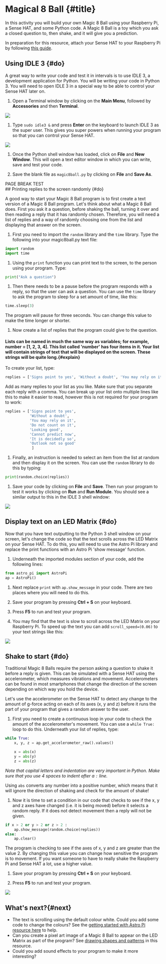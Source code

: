 # Magical 8 Ball {#title}

In this activity you will build your own Magic 8 Ball using your Raspberry Pi, a Sense HAT, and some Python code. A Magic 8 Ball is a toy which you ask a closed question to, then shake, and it will give you a prediction.

In preparation for this resource, attach your Sense HAT to your Raspberry Pi by following [this guide](https://www.raspberrypi.org/learning/astro-pi-guide/assemble.md). 

## Using IDLE 3 {#do}

A great way to write your code and test it in intervals is to use IDLE 3, a development application for Python. You will be writing your code in Python 3. You will need to open IDLE 3 in a special way to be able to control your Sense HAT later on.

1. Open a Terminal window by clicking on the **Main Menu**, followed by **Accessories** and then **Terminal**.

![](images/terminal-icon.png)
	
1. Type `sudo idle3 &` and press **Enter** on the keyboard to launch IDLE 3 as the super user. This gives you super powers when running your program so that you can control your Sense HAT.	

![](images/launch-idle.png)

1. Once the Python shell window has loaded, click on **File** and **New Window**. This will open a text editor window in which you can write, save and test your code.

1. Save the blank file as `magic8ball.py` by clicking on **File** and **Save As**.

<div style="page-break-before:always;">PAGE BREAK TEST</div>
## Printing replies to the screen randomly {#do}

A good way to start your Magic 8 Ball program is to first create a text version of a Magic 8 Ball program. Let's think about what a Magic 8 Ball does. First you ask it a question, before shaking the ball, turning it over and then reading a reply that it has randomly chosen. Therefore, you will need a list of replies and a way of randomly choosing one from the list and displaying that answer on the screen.

1. First you need to import the `random` library and the `time` library. Type the following into your magic8ball.py text file:
	
```python
import random
import time
```
	
1. Using the `print` function you can print text to the screen, to the person using your program. Type:

```python
print("Ask a question")
```
	
1. Then there needs to be a pause before the program responds with a reply, so that the user can ask a question. You can use the `time` library to ask the program to sleep for a set amount of time, like this:

```python
time.sleep(3)
```
	
The program will pause for three seconds. You can change this value to make the time longer or shorter.
	
1. Now create a list of replies that the program could give to the question. 



#### Lists can be named in much the same way as variables; for example, number = [1, 2, 3, 4]. This list called 'number' has four items in it. Your list will contain strings of text that will be displayed on the screen. These strings will be quite long.{#explain}


	
To create your list, type:

```python
replies = ['Signs point to yes', 'Without a doubt', 'You may rely on it',]	
```
	
Add as many replies to your list as you like. Make sure that you separate each reply with a comma. You can break up your list onto multiple lines like this to make it easier to read, however this is not required for your program to work:
		
```python
replies = ['Signs point to yes',
		   'Without a doubt',
		   'You may rely on it',
		   'Do not count on it',
		   'Looking good',
		   'Cannot predict now',
		   'It is decidedly so',
		   'Outlook not so good'
			]
```
	
1. Finally, an instruction is needed to select an item from the list at random and then display it on the screen. You can use the `random` library to do this by typing:

```python
print(random.choice(replies))
```
	
1. Save your code by clicking on **File** and **Save**. Then run your program to test it works by clicking on **Run** and **Run Module**. You should see a similar output to this in the IDLE 3 shell window:	
	
![](images/step1-code-output.png) 			


## Display text on an LED Matrix {#do}

Now that you have text outputting to the Python 3 shell window on your screen, let's change the code so that the text scrolls across the LED Matrix on your Sense HAT. To do this, you will need to use the Astro Pi library and replace the print functions with an Astro Pi 'show message' function.

1. Underneath the imported modules section of your code, add the following lines:

```python
from astro_pi import AstroPi
ap = AstroPi()
```

1. Next replace `print` with `ap.show_message` in your code. There are two places where you will need to do this.

1. Save your program by pressing **Ctrl + S** on your keyboard.

1. Press **F5** to run and test your program.

1. You may find that the text is slow to scroll across the LED Matrix on your Raspberry Pi. To speed up the text you can add `scroll_speed=(0.06)` to your text strings like this:

![](images/step2-code.png)

## Shake to start {#do}

Traditional Magic 8 Balls require the person asking a question to shake it before a reply is given. This can be simulated with a Sense HAT using the accelerometer, which measures vibrations and movement. Accelerometers can be found in most smartphones that change the direction of the screen depending on which way you hold the device.

Let's use the accelerometer on the Sense HAT to detect any change to the amount of g-force acting on each of its axes (x, y and z) before it runs the part of your program that gives a random answer to the user. 

1. First you need to create a continuous loop in your code to check the amount of the accelerometer's movement. You can use a `while True:` loop to do this. Underneath your list of replies, type:

```python
while True:
	x, y, z = ap.get_accelerometer_raw().values()

	x = abs(x)
	y = abs(y)
	z = abs(z)
``` 
	
*Note that capital letters and indentation are very important in Python. Make sure that you use 4 spaces to indent after a `:` line.*
	
Using `abs` converts any number into a positive number, which means that it will ignore the direction of shaking and check for the amount of shake!

1. Now it is time to set a condition in our code that checks to see if the x, y and z axes have changed (i.e. it is being moved) before it selects a random reply. If it does not detect movement then a reply will not be given.

```python
if x > 2 or y > 2 or z > 2 :
	ap.show_message(random.choice(replies))
else:
	ap.clear()
```      
	
The program is checking to see if the axes of x, y and z are greater than the value 2. By changing this value you can change how sensitive the program is to movement. If you want someone to have to really shake the Raspberry Pi and Sense HAT a lot, use a higher value. 

1. Save your program by pressing **Ctrl + S** on your keyboard.

1. Press **F5** to run and test your program.

![](images/step3-code.png)

## What's next?{#next}

- The text is scrolling using the default colour white. Could you add some code to change the colours? See the [getting started with Astro Pi resource here](https://www.raspberrypi.org/learning/getting-started-with-astro-pi/worksheet/) to help.
- Can you create a pixel art image of a Magic 8 Ball to appear on the LED Matrix as part of the program? See [drawing shapes and patterns](https://github.com/raspberrypilearning/astro-pi-guide/blob/master/inputs-outputs/led-matrix.md) in this resource.  
- Could you add sound effects to your program to make it more interesting? 
